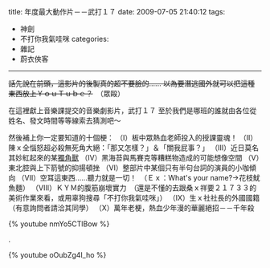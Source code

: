 title: 年度最大動作片－－武打１７
date: 2009-07-05 21:40:12
tags:
- 神劍
- 不打你我氣哇咪
categories:
- 雜記
- 蔚衣俠客
---

<span style="text-decoration: line-through;">話先說在前頭，這影片的後製真的超不要臉的......
以為要潛逃國外就可以把這種東西放上ＹｏｕＴｕｂｅ？</span>　（眾毆）

在這裡獻上音樂課提交的音樂劇影片，武打１７
至於我們是哪班的誰就由各位從姓名、發文時間等等線索去猜測吧～

<!-- more -->

然後補上你一定要知道的十個梗：
（Ⅰ）板中眾熱血老師投入的授課靈魂！
（Ⅱ）陳ｘ全惱怒超必殺無死角大絕：「那又怎樣？」＆「關我屁事？」
（Ⅲ）近日莫名其妙紅起來的某[獨角獸](https://www.youtube.com/watch?v=m-G_Pu1AEJs)
（Ⅳ）黑海苔與馬賽克等糟糕物造成的可能想像空間
（Ⅴ）東北腔與上下箭號的抑揚頓挫
（Ⅵ）整部片中某個只有半句台詞的演員的小咖傾向
（Ⅶ）空耳這東西......聽力就是一切！　（Ｅｘ：What's your name?→花枝魷魚麵）
（Ⅷ）ＫＹＭ的腹筋崩壞實力　（還是不懂的去跟桑ｘ祥要２１７３３的美術作業來看，或用辜狗搜尋「不打你我氣哇咪」）
（Ⅸ）生ｘ社社長的外國國籍　（有意詢問者請洽其同學）
（Ⅹ）萬年老梗，熱血少年漫的華麗絕招－－千年殺

{% youtube nmYo5CTlBow %}

.

{% youtube oOubZg4I_ho %}